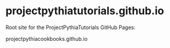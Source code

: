 # projectpythiatutorials.github.io
Root site for the ProjectPythiaTutorials GitHub Pages:

projectpythiacookbooks.github.io
